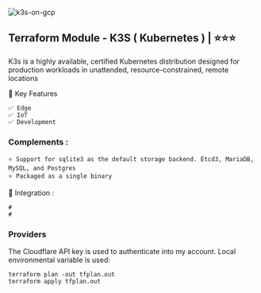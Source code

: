 ![k3s-on-gcp](https://github.com/user-attachments/assets/fd973fb9-d423-4358-97b6-09a7ab4b6d88)

## Terraform Module - K3S ( Kubernetes )   | ⭐⭐⭐
K3s is a highly available, certified Kubernetes distribution designed for production workloads in unattended, resource-constrained, remote locations

🚀  Key Features
```
✅ Edge 
✅ IoT
✅ Development
```


### Complements :
```
⭐️ Support for sqlite3 as the default storage backend. Etcd3, MariaDB, MySQL, and Postgres
⭐️ Packaged as a single binary
```


🔨 Integration :
```
#  
# 
```

### Providers
The Cloudflare API key is used to authenticate into my account. Local environmental variable is used:

```
terraform plan -out tfplan.out
terraform apply tfplan.out
```

